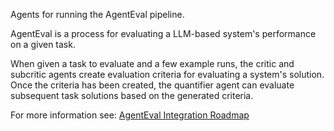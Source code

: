 Agents for running the AgentEval pipeline.

AgentEval is a process for evaluating a LLM-based system's performance on a given task.

When given a task to evaluate and a few example runs, the critic and subcritic agents create evaluation criteria for evaluating a system's solution. Once the criteria has been created, the quantifier agent can evaluate subsequent task solutions based on the generated criteria.

For more information see: [AgentEval Integration Roadmap](https://github.com/microsoft/autogen/issues/2162)
